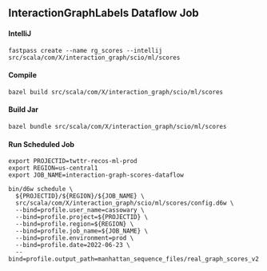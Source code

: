 ## InteractionGraphLabels Dataflow Job

#### IntelliJ
```
fastpass create --name rg_scores --intellij src/scala/com/X/interaction_graph/scio/ml/scores
```

#### Compile
```
bazel build src/scala/com/X/interaction_graph/scio/ml/scores
```

#### Build Jar
```
bazel bundle src/scala/com/X/interaction_graph/scio/ml/scores
```

#### Run Scheduled Job
```
export PROJECTID=twttr-recos-ml-prod
export REGION=us-central1
export JOB_NAME=interaction-graph-scores-dataflow

bin/d6w schedule \
  ${PROJECTID}/${REGION}/${JOB_NAME} \
  src/scala/com/X/interaction_graph/scio/ml/scores/config.d6w \
  --bind=profile.user_name=cassowary \
  --bind=profile.project=${PROJECTID} \
  --bind=profile.region=${REGION} \
  --bind=profile.job_name=${JOB_NAME} \
  --bind=profile.environment=prod \
  --bind=profile.date=2022-06-23 \
  --bind=profile.output_path=manhattan_sequence_files/real_graph_scores_v2
```